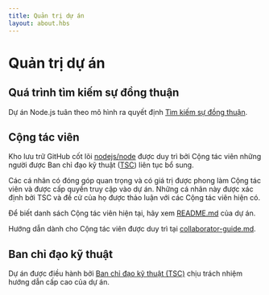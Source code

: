 ```yaml
---
title: Quản trị dự án
layout: about.hbs
---
```


# Quản trị dự án

## Quá trình tìm kiếm sự đồng thuận

Dự án Node.js tuân theo mô hình ra quyết định [Tìm kiếm sự đồng thuận][].

## Cộng tác viên

Kho lưu trữ GitHub cốt lõi [nodejs/node][] được duy trì bởi Cộng tác viên những
người được Ban chỉ đạo kỹ thuật ([TSC][]) liên tục bổ sung.

Các cá nhân có đóng góp quan trọng và có giá trị được phong làm Cộng tác viên và
được cấp quyền truy cập vào dự án. Những cá nhân này được xác định bởi TSC và đề
cử của họ được thảo luận với các Cộng tác viên hiện có.

Để biết danh sách Cộng tác viên hiện tại, hãy xem [README.md][] của dự án.

Hướng dẫn dành cho Cộng tác viên được duy trì tại [collaborator-guide.md][].

## Ban chỉ đạo kỹ thuật

Dự án được điều hành bởi [Ban chỉ đạo kỹ thuật (TSC)][] chịu trách nhiệm hướng
dẫn cấp cao của dự án.

[collaborator-guide.md]: https://github.com/nodejs/node/blob/main/doc/contributing/collaborator-guide.md
[Tìm kiếm sự đồng thuận]: https://en.wikipedia.org/wiki/Consensus-seeking_decision-making
[README.md]: https://github.com/nodejs/node/blob/main/README.md#current-project-team-members
[Ban chỉ đạo kỹ thuật (TSC)]: https://github.com/nodejs/TSC/blob/main/TSC-Charter.md
[TSC]: https://github.com/nodejs/TSC
[nodejs/node]: https://github.com/nodejs/node

